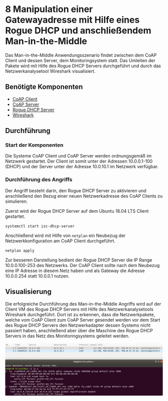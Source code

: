 # 8 Manipulation einer Gatewayadresse mit Hilfe eines Rogue DHCP und anschließendem Man-in-the-Middle
Das Man-in-the-Middle Anwendungsszenario findet zwischen dem CoAP Client und dessen Server, dem Monitoringsystem statt. Das Umleiten der Pakete wird mit Hilfe des Rogue DHCP Servers durchgeführt und durch das Netzwerkanalysetool Wireshark visualisiert.

## Benötigte Komponenten
* [CoAP Client](https://github.com/fjnalta/thesis/blob/master/src/CoAP_Client/README.md)
* [CoAP Server](https://github.com/fjnalta/thesis/blob/master/src/CoAP_Server/README.md)
* [Rogue DHCP Server](https://github.com/fjnalta/thesis/tree/master/doc/6_Konfiguration_Rogue_DHCP.md)
* [Wireshark](https://www.wireshark.org/)

## Durchführung

### Start der Komponenten
Die Systeme CoAP Client und CoAP Server werden ordnungsgemäß im Netzwerk gestartet. Der Client ist somit unter der Adressen 10.0.0.1-100 (DHCP) und der Server unter der Adresse 10.0.10.1 im Netzwerk verfügbar.

### Durchführung des Angriffs
Der Angriff besteht darin, den Rogue DHCP Server zu aktivieren und anschließend den Bezug einer neuen Netzwerkadresse des CoAP Clients zu simulieren.

Zuerst wird der Rogue DHCP Server auf dem Ubuntu 18.04 LTS Client gestartet.
```
systemctl start isc-dhcp-server
```

Anschließend wird mit Hilfe von ```netplan``` ein Neubezug der Netzwerkkonfiguration am CoAP Client durchgeführt.
```
netplan apply
```

Zur besseren Darstellung bedient der Rogue DHCP Server die IP Range 10.0.0.100-253 des Netzwerks. Der CoAP Client sollte nach dem Neubezug eine IP Adresse in diesem Netz haben und als Gateway die Adresse 10.0.0.254 statt 10.0.0.1 nutzen.

## Visualisierung
Die erfolgreiche Durchführung des Man-in-the-Middle Angriffs wird auf der Client VM des Rogue DHCP Servers mit Hilfe des Netzwerkanalysetools Wireshark durchgeführt. Dort ist zu erkennen, dass die Netzwerkpakete, welche vom CoAP Client zum CoAP Server gesendet werden vor dem Start des Rogue DHCP Servers den Netzwerkadapter dessen Systems nicht passiert haben, anschließend aber über die Maschine des Rogue DHCP Servers in das Netz des Monitoringsystems geleitet werden.

![Man-in-the-Middle](https://github.com/fjnalta/thesis/blob/master/tex/bilder/rogueDhcp-validation.png)